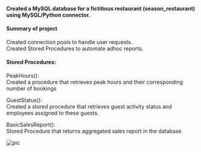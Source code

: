 #### Created a  MySQL database for a fictitious restaurant (season_restaurant) using MySQL/Python connector. 

#### Summary of project
Created connection pools to handle user requests.                                                                             
Created Stored Procedures to automate adhoc reports.

#### Stored Procedures:  
PeakHours():                                                                                                                
Created a procedure that retrieves peak hours and their corresponding number of bookings

GuestStatus():                                                                                                            
Created a stored procedure that retrieves guest  activity status and employees assigned to these guests.                        

BasicSalesReport():                                                                                                         
Stored Procedure that returns aggregated sales report in the database


![pic](attachment:season_restaurant_db.png)
